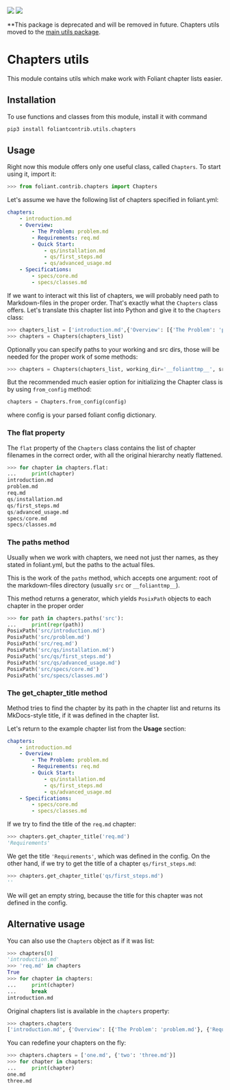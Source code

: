 [![](https://img.shields.io/pypi/v/foliantcontrib.utils.chapters.svg)](https://pypi.org/project/foliantcontrib.utils.chapters/) [![](https://img.shields.io/github/v/tag/foliant-docs/foliantcontrib.utils.chapters.svg?label=GitHub)](https://github.com/foliant-docs/foliantcontrib.utils.chapters)

**This package is deprecated and will be removed in future. Chapters utils moved to the [main utils package](https://github.com/foliant-docs/foliantcontrib.utils).

# Chapters utils

This module contains utils which make work with Foliant chapter lists easier.

## Installation

To use functions and classes from this module, install it with command

```bash
pip3 install foliantcontrib.utils.chapters
```

## Usage

Right now this module offers only one useful class, called `Chapters`. To start using it, import it:

```python
>>> from foliant.contrib.chapters import Chapters

```

Let's assume we have the following list of chapters specified in foliant.yml:

```yml
chapters:
    - introduction.md
    - Overview:
        - The Problem: problem.md
        - Requirements: req.md
        - Quick Start:
            - qs/installation.md
            - qs/first_steps.md
            - qs/advanced_usage.md
    - Specifications:
        - specs/core.md
        - specs/classes.md
```

If we want to interact wit this list of chapters, we will probably need path to Markdown-files in the proper order. That's exactly what the `Chapters` class offers. Let's translate this chapter list into Python and give it to the `Chapters` class:

```python
>>> chapters_list = ['introduction.md',{'Overview': [{'The Problem': 'problem.md'},{'Requirements': 'req.md'},{'Quick Start': ['qs/installation.md','qs/first_steps.md','qs/advanced_usage.md']}]},{'Specifications': ['specs/core.md', 'specs/classes.md']}]
>>> chapters = Chapters(chapters_list)

```

Optionally you can specify paths to your working and src dirs, those will be needed for the proper work of some methods:

```python
>>> chapters = Chapters(chapters_list, working_dir='__folianttmp__', src_dir='src')

```

But the recommended much easier option for initializing the Chapter class is by using `from_config` method:

```python
chapters = Chapters.from_config(config)
```

where config is your parsed foliant config dictionary.

### The **flat** property

The `flat` property of the `Chapters` class contains the list of chapter filenames in the correct order, with all the original hierarchy neatly flattened.

```python
>>> for chapter in chapters.flat:
...     print(chapter)
introduction.md
problem.md
req.md
qs/installation.md
qs/first_steps.md
qs/advanced_usage.md
specs/core.md
specs/classes.md

```

### The **paths** method

Usually when we work with chapters, we need not just ther names, as they stated in foliant.yml, but the paths to the actual files.

This is the work of the `paths` method, which accepts one argument: root of the markdown-files directory (usually `src` or `__folianttmp__`).

This method returns a generator, which yields `PosixPath` objects to each chapter in the proper order

```python
>>> for path in chapters.paths('src'):
...     print(repr(path))
PosixPath('src/introduction.md')
PosixPath('src/problem.md')
PosixPath('src/req.md')
PosixPath('src/qs/installation.md')
PosixPath('src/qs/first_steps.md')
PosixPath('src/qs/advanced_usage.md')
PosixPath('src/specs/core.md')
PosixPath('src/specs/classes.md')

```

### The **get_chapter_title** method

Method tries to find the chapter by its path in the chapter list and returns its MkDocs-style title, if it was defined in the chapter list.

Let's return to the example chapter list from the **Usage** section:

```yml
chapters:
    - introduction.md
    - Overview:
        - The Problem: problem.md
        - Requirements: req.md
        - Quick Start:
            - qs/installation.md
            - qs/first_steps.md
            - qs/advanced_usage.md
    - Specifications:
        - specs/core.md
        - specs/classes.md
```

If we try to find the title of the `req.md` chapter:

```python
>>> chapters.get_chapter_title('req.md')
'Requirements'

```

We get the title `'Requirements'`, which was defined in the config. On the other hand, if we try to get the title of a chapter `qs/first_steps.md`:

```python
>>> chapters.get_chapter_title('qs/first_steps.md')
''

```

We will get an empty string, because the title for this chapter was not defined in the config.

## Alternative usage

You can also use the `Chapters` object as if it was list:

```python
>>> chapters[0]
'introduction.md'
>>> 'req.md' in chapters
True
>>> for chapter in chapters:
...     print(chapter)
...     break
introduction.md

```

Original chapters list is available in the `chapters` property:

```python
>>> chapters.chapters
['introduction.md', {'Overview': [{'The Problem': 'problem.md'}, {'Requirements': 'req.md'}, {'Quick Start': ['qs/installation.md', 'qs/first_steps.md', 'qs/advanced_usage.md']}]}, {'Specifications': ['specs/core.md', 'specs/classes.md']}]

```

You can redefine your chapters on the fly:

```python
>>> chapters.chapters = ['one.md', {'two': 'three.md'}]
>>> for chapter in chapters:
...     print(chapter)
one.md
three.md

```
